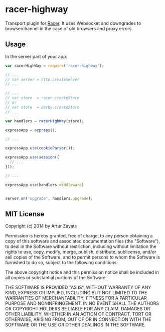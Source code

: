 # racer-highway

Transport plugin for [Racer](https://github.com/codeparty/racer). It uses Websocket and downgrades to browserchannel in 
the case of old browsers and proxy errors.

## Usage

In the server part of your app:

```js
var racerHighWay = require('racer-highway'); 

// ...
// var server = http.createServer
// ...

// ...
// var store  = racer.createStore 
// or
// var store  = derby.createStore
// ...

var handlers = racerHighWay(store);

expressApp = express();

// ...

expressApp.use(cookieParser());

expressApp.use(session({
  // ...
}));

// ...

expressApp.use(handlers.middleware)


server.on('upgrade', handlers.upgrade);
```

## MIT License
Copyright (c) 2014 by Artur Zayats

Permission is hereby granted, free of charge, to any person obtaining a copy
of this software and associated documentation files (the "Software"), to deal
in the Software without restriction, including without limitation the rights
to use, copy, modify, merge, publish, distribute, sublicense, and/or sell
copies of the Software, and to permit persons to whom the Software is
furnished to do so, subject to the following conditions:

The above copyright notice and this permission notice shall be included in
all copies or substantial portions of the Software.

THE SOFTWARE IS PROVIDED "AS IS", WITHOUT WARRANTY OF ANY KIND, EXPRESS OR
IMPLIED, INCLUDING BUT NOT LIMITED TO THE WARRANTIES OF MERCHANTABILITY,
FITNESS FOR A PARTICULAR PURPOSE AND NONINFRINGEMENT. IN NO EVENT SHALL THE
AUTHORS OR COPYRIGHT HOLDERS BE LIABLE FOR ANY CLAIM, DAMAGES OR OTHER
LIABILITY, WHETHER IN AN ACTION OF CONTRACT, TORT OR OTHERWISE, ARISING FROM,
OUT OF OR IN CONNECTION WITH THE SOFTWARE OR THE USE OR OTHER DEALINGS IN
THE SOFTWARE.
